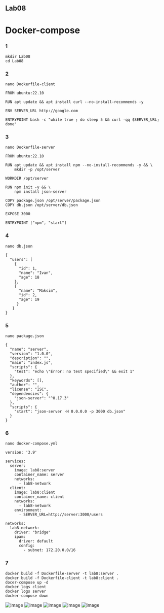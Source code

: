 ## Lab08
# Docker-compose
### 1
```
mkdir Lab08
cd Lab08
```
### 2
```
nano Dockerfile-client

FROM ubuntu:22.10

RUN apt update && apt install curl --no-install-recommends -y

ENV SERVER_URL http://google.com

ENTRYPOINT bash -c "while true ; do sleep 5 && curl -qq $SERVER_URL; done" 
```
### 3
```
nano Dockerfile-server

FROM ubuntu:22.10

RUN apt update && apt install npm --no-install-recommends -y && \
    mkdir -p /opt/server

WORKDIR /opt/server

RUN npm init -y && \
    npm install json-server

COPY package.json /opt/server/package.json
COPY db.json /opt/server/db.json

EXPOSE 3000

ENTRYPOINT ["npm", "start"]
```
### 4
```
nano db.json

{
  "users": [
    {
      "id": 1,
      "name": "Ivan",
      "age": 18
    },
    {
      "name": "Maksim",
      "id": 2,
      "age": 19
     }
   ]
}
```
### 5
```
nano package.json

{
  "name": "server",
  "version": "1.0.0",
  "description": "",
  "main": "index.js",
  "scripts": {
    "test": "echo \"Error: no test specified\" && exit 1"
  },
  "keywords": [],
  "author": "",
  "license": "ISC",
  "dependencies": {
    "json-server": "^0.17.3"
  },
  "scripts": {
    "start": "json-server -H 0.0.0.0 -p 3000 db.json"
  }
}
```
### 6
```
nano docker-compose.yml

version: '3.9'

services:
  server:
    image: lab8:server
    container_name: server
    networks:
      - lab8-network
  client:
    image: lab8:client
    container_name: client
    networks:
      - lab8-network
    environment:
      - SERVER_URL=http://server:3000/users

networks:
  lab8-network:
    driver: "bridge"
    ipam:
      driver: default
      config:
        - subnet: 172.20.0.0/16
```
### 7
```
docker build -f Dockerfile-server -t lab8:server .
docker build -f Dockerfile-client -t lab8:client .
docer-compose up -d
docker logs client
docker logs server
docker-compose down
```
![image](https://user-images.githubusercontent.com/109910115/234850269-1c5d059d-4bc9-43e2-95eb-89364212c31a.png)
![image](https://user-images.githubusercontent.com/109910115/234850590-a054485c-0b42-41d9-a1f6-62c56bb77691.png)
![image](https://user-images.githubusercontent.com/109910115/234850845-2974960a-82df-4478-85e6-af266ac21492.png)
![image](https://user-images.githubusercontent.com/109910115/234851264-5da0f32b-cb2f-4ebf-ba20-a3997e7366e5.png)
![image](https://user-images.githubusercontent.com/109910115/234851623-1fa8149c-0ded-4c09-a8e7-8b98643f6efd.png)
